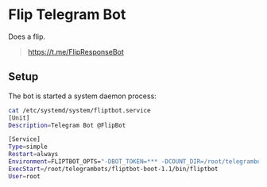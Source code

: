 # Flip Telegram Bot

Does a flip.

> https://t.me/FlipResponseBot

## Setup

The bot is started a system daemon process:

```bash
cat /etc/systemd/system/fliptbot.service
[Unit]
Description=Telegram Bot @FlipBot

[Service]
Type=simple
Restart=always
Environment=FLIPTBOT_OPTS="-DBOT_TOKEN=*** -DCOUNT_DIR=/root/telegrambots/fliptbot-boot-1.1/counter/ -DIMAGE_DIR=/root/telegrambots/fliptbot-boot-1.1/flip"
ExecStart=/root/telegrambots/fliptbot-boot-1.1/bin/fliptbot
User=root
```